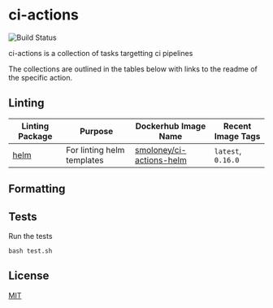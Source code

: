 # ci-actions
![Build Status](https://img.shields.io/travis/stephenmoloney/ci-actions/master.svg?style=flat)

ci-actions is a collection of tasks targetting ci pipelines

The collections are outlined in the tables below with
links to the readme of the specific action.

## Linting

| Linting Package                                                                  | Purpose                           | Dockerhub Image Name                                                                     | Recent Image Tags          |
| -------------------------------------------------------------------------------- | --------------------------------- | ---------------------------------------------------------------------------------------- | -------------------------- |
| [helm](https://github.com/stephenmoloney/ci-actions/tree/master/helm/README.md)  | For linting helm templates        | [smoloney/ci-actions-helm](https://hub.docker.com/r/smoloney/ci-actions-helm)            | `latest`, `0.16.0`         | 

## Formatting

## Tests

Run the tests

```shell
bash test.sh
```

## License

[MIT](LICENSE.txt)
